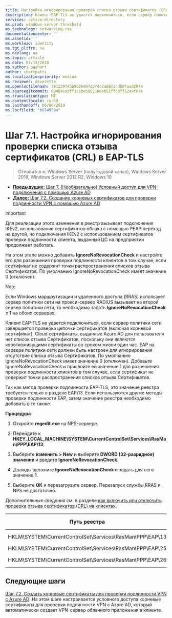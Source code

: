 ```yaml
---
title: Настройка игнорирования проверки списка отзыва сертификатов (CRL) в EAP-TLS
description: Клиент EAP-TLS не удается подключиться, если сервер политики сети завершает проверку отзыва цепочки сертификатов (включая корневой сертификат), клиент и проверяет, что сертификаты были отозваны.
services: active-directory
ms.prod: windows-server-threshold
ms.technology: networking-ras
documentationcenter: ''
ms.assetid: ''
ms.workload: identity
ms.tgt_pltfrm: na
ms.devlang: na
ms.topic: article
ms.date: 07/13/2018
ms.author: pashort
author: shortpatti
ms.localizationpriority: medium
ms.reviewer: deverette
ms.openlocfilehash: 781239f45b9b260b7d374c2a6972cdb8faad2879
ms.sourcegitcommit: 0948a1abff1c1be506216eeb51ffc6f752a9fe7e
ms.translationtype: MT
ms.contentlocale: ru-RU
ms.lasthandoff: 06/06/2019
ms.locfileid: "66749594"
---
```

# <a name="step-71-configure-eap-tls-to-ignore-certificate-revocation-list-crl-checking"></a>Шаг 7.1. Настройка игнорирования проверки списка отзыва сертификатов (CRL) в EAP-TLS

>Относится к: Windows Server (полугодовой канал), Windows Server 2016, Windows Server 2012 R2, Windows 10

- [**Предыдущих:** Шаг 7. (Необязательно) Условный доступ для VPN-подключения с помощью Azure AD](ad-ca-vpn-connectivity-windows10.md)
- [**Далее:** Шаг 7.2. Создание корневых сертификатов для проверки подлинности VPN с помощью Azure AD](vpn-create-root-cert-for-vpn-auth-azure-ad.md)

>[!IMPORTANT]
>Для реализации этого изменения в реестр вызывает подключения IKEv2, использование сертификатов облака с помощью PEAP переход на другой, но подключения IKEv2 с использованием сертификатов проверки подлинности клиента, выданный ЦС на предприятии продолжает работать.

На этом этапе можно добавить **IgnoreNoRevocationCheck** и настройте его для разрешения проверки подлинности клиентов в том случае, если сертификат не содержит точки распространения списков отзыва Сертификатов. По умолчанию IgnoreNoRevocationCheck имеет значение 0 (отключен).

>[!NOTE]
>Если Windows маршрутизации и удаленного доступа (RRAS) использует сервер политики сети на прокси-сервер RADIUS вызывает на второй сервер политики сети, то необходимо задать **IgnoreNoRevocationCheck = 1** на обоих серверах.

Клиент EAP-TLS не удается подключиться, если сервер политики сети завершается проверка цепочки сертификатов (включая корневой сертификат). Cloud сертификаты, выданные Azure AD для пользователя нет список отзыва Сертификатов, поскольку они являются короткоживущими сертификаты со сроком жизни один час. EAP на сервере политики сети должен быть настроен для игнорирования отсутствие списка отзыва Сертификатов. По умолчанию IgnoreNoRevocationCheck имеет значение 0 (отключен). Добавьте IgnoreNoRevocationCheck и присвойте ей значение 1 для разрешения проверки подлинности клиентов в том случае, если сертификат не содержит точки распространения списков отзыва Сертификатов. 

Так как метод проверки подлинности EAP-TLS, это значение реестра требуется только в разделе EAP\13. Если используются другие методы проверки подлинности EAP, затем значение реестра необходимо добавить в те также. 

**Процедура**

1. Откройте **regedit.exe** на NPS-сервере.

2. Перейдите к **HKEY_LOCAL_MACHINE\SYSTEM\CurrentControlSet\Services\RasMan\PPP\EAP\13**.

3. Выберите **изменить > New** и выберите **DWORD (32-разрядное) значение** и введите **IgnoreNoRevocationCheck**.

4. Дважды щелкните **IgnoreNoRevocationCheck** и задать для него значение **1**.

5. Выберите **ОК** и перезагрузите сервер. Перезапуск службы RRAS и NPS не достаточно.

Дополнительные сведения см. в разделе [как включить или отключить проверка отзыва сертификатов (CRL) на клиентах](https://technet.microsoft.com/library/bb680540.aspx).


|Путь реестра  |Расширение EAP  |
|---------|---------|
|HKLM\SYSTEM\CurrentControlSet\Services\RasMan\PPP\EAP\13     |Протокол EAP-TLS         |
|HKLM\SYSTEM\CurrentControlSet\Services\RasMan\PPP\EAP\25     |PEAP         |
|HKLM\SYSTEM\CurrentControlSet\Services\RasMan\PPP\EAP\26     |EAP-MSCHAP v2         |

## <a name="next-steps"></a>Следующие шаги

[Шаг 7.2. Создать корневые сертификаты для проверки подлинности VPN с Azure AD](vpn-create-root-cert-for-vpn-auth-azure-ad.md): На этом шаге настраивается условного доступа корневые сертификаты для проверки подлинности VPN с Azure AD, который автоматически создает VPN-сервер облачного приложения в клиенте.
